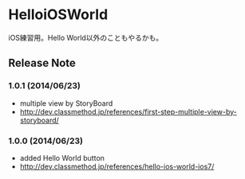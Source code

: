 HelloiOSWorld
=============

iOS練習用。Hello World以外のこともやるかも。


Release Note
----------------------------------------

### 1.0.1 (2014/06/23)
- multiple view by StoryBoard
- http://dev.classmethod.jp/references/first-step-multiple-view-by-storyboard/

### 1.0.0 (2014/06/23)
- added Hello World button
- http://dev.classmethod.jp/references/hello-ios-world-ios7/
